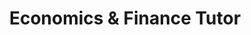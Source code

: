 ---
draft: false
name: "Aisha Mohammed"
title: "Economics & Finance Tutor"
image: {
    src: "/avatars/tutor6.jpg",
    alt: "Aisha Mohammed"
}
publishDate: "2024-02-06 14:00"
credentials:
  - "MBA, Wharton School of Business"
  - "M.S. in Economics, London School of Economics"
  - "B.S. in Financial Mathematics, NYU"
  - "CFA Level III Charterholder"

specialties:
  - "Microeconomics"
  - "Macroeconomics"
  - "Financial Markets"
  - "Investment Analysis"
  - "Corporate Finance"
  - "Econometrics"

availability:
  monday: "3:00 PM - 9:00 PM EST"
  wednesday: "3:00 PM - 9:00 PM EST"
  thursday: "3:00 PM - 9:00 PM EST"
  friday: "3:00 PM - 9:00 PM EST"
  saturday: "10:00 AM - 2:00 PM EST"

rates:
  individual: "$85/hour"
  group: "$45/hour per student (3-5 students)"

languages:
  - "English (Native)"
  - "Arabic (Native)"
  - "French (Fluent)"

contact:
  email: "aisha.mohammed@tutoring.com"
  phone: "+1 (555) 678-9012"
  zoom: "aisha.mohammed.tutor"

bio: >
  Aisha Mohammed brings together academic excellence and practical financial expertise to help students master economics and finance. Her teaching methodology emphasizes understanding market mechanisms and financial principles through real-world cases and current market analysis.

  With experience in both academia and investment banking, Aisha excels at helping students connect theoretical concepts with practical applications. She particularly enjoys helping students develop their analytical skills and financial intuition.

achievements:
  - "Goldman Sachs Investment Banking Excellence Award"
  - "Published author of 'Modern Economic Theory in Practice'"
  - "Featured speaker at Global Economics Forum 2023"

testimonials:
  - author: "Chen W."
    text: "Aisha's explanations of market mechanisms are crystal clear. She helped me understand complex financial concepts with real-world examples."
  - author: "Robert K."
    text: "The best economics tutor I've had. Her CFA exam preparation guidance was invaluable!"
---